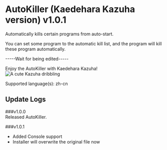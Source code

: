 # AutoKiller (Kaedehara Kazuha version) v1.0.1
Automatically kills certain programs from auto-start.          

You can set some program to the automatic kill list, and the program will kill these program automatically.        

-----Wait for being edited-----      

Enjoy the AutoKiller with Kaedehara Kazuha!         
![A cute Kazuha dribbling](https://github.com/yang033/AutoKiller/blob/main/Kaedehara_Kazuha_dribbling.gif)

Supported language(s): zh-cn

## Update Logs   

###v1.0.0      
Released AutoKiller.      

###v1.0.1        
 - Added Console support           
 - Installer will overwrite the original file now
